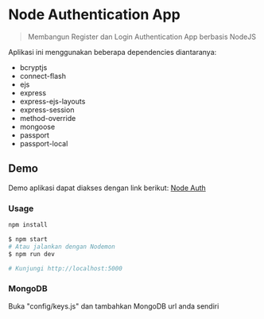 # Node Authentication App

> Membangun Register dan Login Authentication App berbasis NodeJS

Aplikasi ini menggunakan beberapa dependencies diantaranya:

- bcryptjs
- connect-flash
- ejs
- express
- express-ejs-layouts
- express-session
- method-override
- mongoose
- passport
- passport-local

## Demo

Demo aplikasi dapat diakses dengan link berikut: [Node Auth](https://rifandani-node-auth.now.sh/)

### Usage

```sh
npm install
```

```sh
$ npm start
# Atau jalankan dengan Nodemon
$ npm run dev

# Kunjungi http://localhost:5000
```

### MongoDB

Buka "config/keys.js" dan tambahkan MongoDB url anda sendiri
